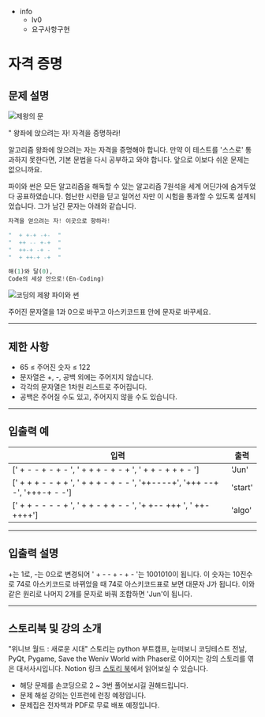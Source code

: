 - info
    - lv0
    - 요구사항구현

# 자격 증명

## 문제 설명

![제왕의 문](./1_1.png)

" 왕좌에 앉으려는 자! 자격을 증명하라!

알고리즘 왕좌에 앉으려는 자는 자격을 증명해야 합니다. 만약 이 테스트를 '스스로' 통과하지 못한다면, 기본 문법을 다시 공부하고 와야 합니다. 앞으로 이보다 쉬운 문제는 없으니까요.

파이와 썬은 모든 알고리즘을 해독할 수 있는 알고리즘 7원석을 세계 어딘가에 숨겨두었다 공표하였습니다. 험난한 시련을 딛고 일어선 자만 이 시험을 통과할 수 있도록 설계되었습니다. 그가 남긴 문자는 아래와 같습니다.

```py
자격을 얻으려는 자! 이곳으로 향하라!

"  + +-+ -+-  "
"  ++ -- +-+  "
"  ++-+ -+ -  "
"  + ++-+ -+  "

해(1)와 달(0),
Code의 세상 안으로!(En-Coding)
```

![코딩의 제왕 파이와 썬](./1_2.png)

주어진 문자열을 1과 0으로 바꾸고 아스키코드표 안에 문자로 바꾸세요.

---

## 제한 사항

- 65 ≤ 주어진 숫자 ≤ 122
- 문자열은 +, -, 공백 외에는 주어지지 않습니다.
- 각각의 문자열은 1차원 리스트로 주어집니다.
- 공백은 주어질 수도 있고, 주어지지 않을 수도 있습니다.

---

## 입출력 예

|   입력    | 출력 |
| --------- | ------ |
| ['  + - - + - + -  ', '  + + + - + - +  ', '  + + - + + + -  '] | 'Jun'    |
| ['  + + + - - + +  ', '  + + + - + - -  ', '++----+', '+++ --+ -', '+++-+ - -'] | 'start'    |
| ['  + + - - - - +  ', '  + + - + + - -  ', '+ +-- +++  ', '  ++- ++++'] | 'algo'    |

---

## 입출력 설명
  +는 1로, -는 0으로 변경되어 ' + - - + - + - '는 1001010이 됩니다. 이 숫자는 10진수로 74로 아스키코드로 바뀌었을 때 74로 아스키코드표로 보면 대문자 J가 됩니다. 이와 같은 원리로 나머지 2개를 문자로 바꿔 조합하면 'Jun'이 됩니다.

---

## 스토리북 및 강의 소개

"위니브 월드 : 새로운 시대" 스토리는 python 부트캠프, 눈떠보니 코딩테스트 전날, PyQt, Pygame, Save the Weniv World with Phaser로 이어지는 강의 스토리를 엮은 대서사시입니다. Notion 링크 [스토리 북](https://paullabworkspace.notion.site/08e6e80957d94459adeff743cbde9659)에서 읽어보실 수 있습니다. 

- 해당 문제를 손코딩으로 2 ~ 3번 풀어보시길 권해드립니다.
- 문제 해설 강의는 인프런에 런칭 예정입니다.
- 문제집은 전자책과 PDF로 무료 배포 예정입니다.